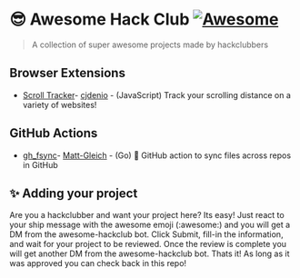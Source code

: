 # 😎 Awesome Hack Club [![Awesome](https://awesome.re/badge.svg)](https://awesome.re)
> A collection of super awesome projects made by hackclubbers

## Browser Extensions
- [Scroll Tracker](http://github.com/cjdenio/scroll-tracker)- [cjdenio](https://github.com/cjdenio) - (JavaScript) Track your scrolling distance on a variety of websites!

## GitHub Actions
- [gh_fsync](https://github.com/Matt-Gleich/gh_fsync)- [Matt-Gleich](https://github.com/Matt-Gleich) - (Go) 🔄 GitHub action to sync files across repos in GitHub

## ✨ Adding your project

Are you a hackclubber and want your project here? Its easy! Just react to your ship message with the awesome emoji (:awesome:) and you will get a DM from the awesome-hackclub bot. Click Submit, fill-in the information, and wait for your project to be reviewed. Once the review is complete you will get another DM from the awesome-hackclub bot. Thats it! As long as it was approved you can check back in this repo!
